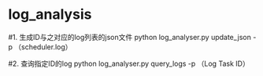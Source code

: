 # log_analysis 

#1. 生成ID与之对应的log列表的json文件
python log_analyser.py update_json -p （scheduler.log）

#2. 查询指定ID的log
python log_analyser.py query_logs -p （Log Task ID）
